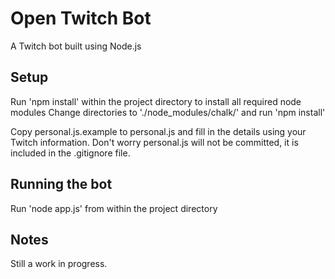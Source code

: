 # Open Twitch Bot
A Twitch bot built using Node.js

## Setup
Run 'npm install' within the project directory to install all required node modules
Change directories to './node_modules/chalk/' and run 'npm install'

Copy personal.js.example to personal.js and fill in the details using your Twitch information.
Don't worry personal.js will not be committed, it is included in the .gitignore file.

## Running the bot
Run 'node app.js' from within the project directory

## Notes
Still a work in progress.